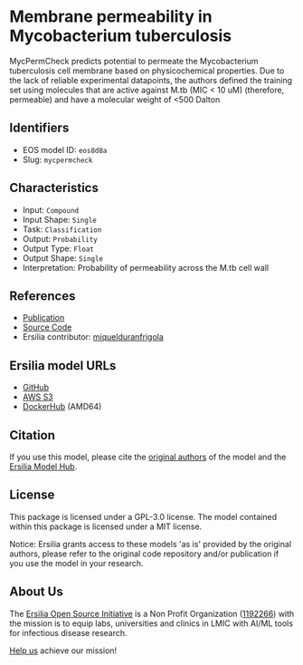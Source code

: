 # Membrane permeability in Mycobacterium tuberculosis

MycPermCheck predicts potential to permeate the Mycobacterium tuberculosis cell membrane based on physicochemical properties.
Due to the lack of reliable experimental datapoints, the authors defined the training set using molecules that are active against M.tb (MIC < 10 uM) (therefore, permeable) and have a molecular weight of <500 Dalton

## Identifiers

* EOS model ID: `eos8d8a`
* Slug: `mycpermcheck`

## Characteristics

* Input: `Compound`
* Input Shape: `Single`
* Task: `Classification`
* Output: `Probability`
* Output Type: `Float`
* Output Shape: `Single`
* Interpretation: Probability of permeability across the M.tb cell wall

## References

* [Publication](https://academic.oup.com/bioinformatics/article/29/1/62/272745)
* [Source Code](https://www.mycpermcheck.aksotriffer.pharmazie.uni-wuerzburg.de/index.html)
* Ersilia contributor: [miquelduranfrigola](https://github.com/miquelduranfrigola)

## Ersilia model URLs
* [GitHub](https://github.com/ersilia-os/eos8d8a)
* [AWS S3](https://ersilia-models-zipped.s3.eu-central-1.amazonaws.com/eos8d8a.zip)
* [DockerHub](https://hub.docker.com/r/ersiliaos/eos8d8a) (AMD64)

## Citation

If you use this model, please cite the [original authors](https://academic.oup.com/bioinformatics/article/29/1/62/272745) of the model and the [Ersilia Model Hub](https://github.com/ersilia-os/ersilia/blob/master/CITATION.cff).

## License

This package is licensed under a GPL-3.0 license. The model contained within this package is licensed under a MIT license.

Notice: Ersilia grants access to these models 'as is' provided by the original authors, please refer to the original code repository and/or publication if you use the model in your research.

## About Us

The [Ersilia Open Source Initiative](https://ersilia.io) is a Non Profit Organization ([1192266](https://register-of-charities.charitycommission.gov.uk/charity-search/-/charity-details/5170657/full-print)) with the mission is to equip labs, universities and clinics in LMIC with AI/ML tools for infectious disease research.

[Help us](https://www.ersilia.io/donate) achieve our mission!